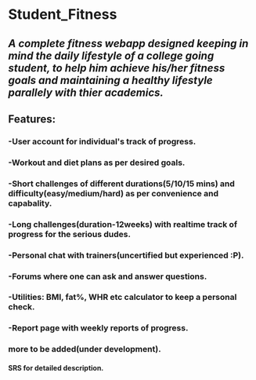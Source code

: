 # Student_Fitness

## *A complete fitness webapp designed keeping in mind the daily lifestyle of a college going student, to help him achieve his/her fitness goals and maintaining a healthy lifestyle parallely with thier academics.*

## Features:  
### -User account for individual's track of progress.
### -Workout and diet plans as per desired goals.
### -Short challenges of different durations(5/10/15 mins) and difficulty(easy/medium/hard) as per convenience and capabality.
### -Long challenges(duration-12weeks) with realtime track of progress for the serious dudes. 
### -Personal chat with trainers(uncertified but experienced :P).
### -Forums where one can ask and answer questions.
### -Utilities: BMI, fat%, WHR etc calculator to keep a personal check.
### -Report page with weekly reports of progress.
### more to be added(under development).
#### SRS for detailed description.
